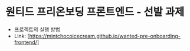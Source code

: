 # 원티드 프리온보딩 프론트엔드 - 선발 과제

- 프로젝트의 실행 방법
- Link: [https://mintchocoicecream.github.io/wanted-pre-onboarding-frontend/]
